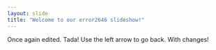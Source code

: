 ```yaml
---
layout: slide
title: "Welcome to our error2646 slideshow!"
---
```

Once again edited. Tada!
Use the left arrow to go back. With changes!
